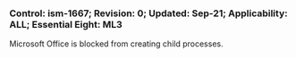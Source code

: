 ### Control: ism-1667; Revision: 0; Updated: Sep-21; Applicability: ALL; Essential Eight: ML3
<p>Microsoft Office is blocked from creating child processes.</p>